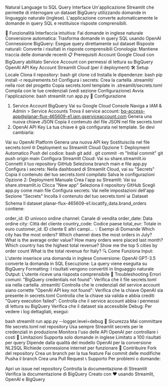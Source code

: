 Natural Language to SQL Query Interface
Un'applicazione Streamlit che permette di interrogare un dataset BigQuery utilizzando domande in linguaggio naturale (inglese). L'applicazione converte automaticamente le domande in query SQL e restituisce risposte comprensibili.

🚀 Funzionalità
Interfaccia intuitiva: Fai domande in inglese naturale
Conversione automatica: Trasforma domande in query SQL usando OpenAI
Connessione BigQuery: Esegue query direttamente sul dataset
Risposte naturali: Converte i risultati in risposte comprensibili
Cronologia: Mantiene traccia delle domande recenti
📋 Prerequisiti
Account Google Cloud con BigQuery abilitato
Service Account con permessi di lettura su BigQuery
OpenAI API Key
Account Streamlit Cloud (per il deployment)
🛠️ Setup Locale
Clona il repository:
bash
git clone <your-repo-url>
cd <your-repo-name>
Installa le dipendenze:
bash
pip install -r requirements.txt
Configura i secrets:
Crea la cartella .streamlit/ nella root del progetto
Copia secrets.toml template in .streamlit/secrets.toml
Compila con le tue credenziali (vedi sezione Configurazione)
Avvia l'applicazione:
bash
streamlit run app.py
🔧 Configurazione
1. Service Account BigQuery
Vai su Google Cloud Console
Naviga a IAM & Admin > Service Accounts
Trova il service account: bq-access-app@planar-flux-465609-e1.iam.gserviceaccount.com
Genera una nuova chiave JSON
Copia il contenuto del file JSON nel file secrets.toml
2. OpenAI API Key
La tua chiave è già configurata nel template. Se devi cambiarla:

Vai su OpenAI Platform
Genera una nuova API key
Sostituiscila nel file secrets.toml
🌐 Deployment su Streamlit Cloud
Opzione 1: Deployment Automatico
Push del codice:
bash
git add .
git commit -m "Initial commit"
git push origin main
Configura Streamlit Cloud:
Vai su share.streamlit.io
Connetti il tuo repository GitHub
Seleziona branch main e file app.py
Configura i secrets:
Nella dashboard di Streamlit Cloud, vai su "Secrets"
Copia il contenuto del tuo secrets.toml compilato
Salva le configurazioni
Opzione 2: Deployment Manuale
Crea l'app su Streamlit:
Vai su share.streamlit.io
Clicca "New app"
Seleziona il repository GitHub
Scegli app.py come main file
Configura secrets:
Vai nelle impostazioni dell'app
Sezione "Secrets"
Incolla il contenuto del tuo secrets.toml
📊 Dataset Schema
Il dataset planar-flux-465609-e1.locatify_data.brand_orders contiene:

order_id: ID univoco ordine
channel: Canale di vendita
order_date: Data ordine
city: Città del cliente
country_code: Codice paese
total_eur: Totale in euro
customer_id: ID cliente
E altri campi...
💡 Esempi di Domande
Which city has the most orders?
Which channel does the most orders in July?
What is the average order value?
How many orders were placed last month?
Which country has the highest total revenue?
Show me the top 5 cities by order count
What is the total revenue for Italy?
🔍 Come Funziona
Input: L'utente inserisce una domanda in inglese
Conversione: OpenAI GPT-3.5 converte la domanda in SQL
Esecuzione: La query viene eseguita su BigQuery
Formatting: I risultati vengono convertiti in linguaggio naturale
Output: L'utente riceve una risposta comprensibile
🚨 Troubleshooting
Errori comuni:
"BigQuery credentials not found":
Verifica che il file secrets.toml sia nella cartella .streamlit/
Controlla che le credenziali del service account siano corrette
"OpenAI API key not found":
Verifica che la chiave OpenAI sia presente in secrets.toml
Controlla che la chiave sia valida e abbia crediti
"Query execution failed":
Controlla che il service account abbia i permessi di lettura su BigQuery
Verifica che il dataset sia accessibile
Debug:
Per vedere i log dettagliati, esegui:

bash
streamlit run app.py --logger.level=debug
🔐 Sicurezza
Mai committare file secrets.toml nel repository
Usa sempre Streamlit secrets per le credenziali in produzione
Monitora l'uso delle API OpenAI per controllare i costi
📝 Limitazioni
Supporta solo domande in inglese
Limitato a 100 risultati per query
Dipende dalla qualità del modello OpenAI per la conversione NL2SQL
Richiede connessione internet per funzionare
🤝 Contribuire
Fork del repository
Crea un branch per la tua feature
Fai commit delle modifiche
Pusha il branch
Crea una Pull Request
📞 Supporto
Per problemi o domande:

Apri un issue nel repository
Controlla la documentazione di Streamlit
Verifica la documentazione di BigQuery
Creato con ❤️ usando Streamlit, OpenAI e BigQuery

